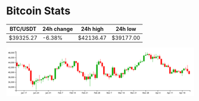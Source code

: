 # Bitcoin Stats

BTC/USDT|24h change|24h high|24h low|
|---|---|---|---|
|$39325.27|-6.38%|$42136.47|$39177.00|

<img src="./chart.svg">
